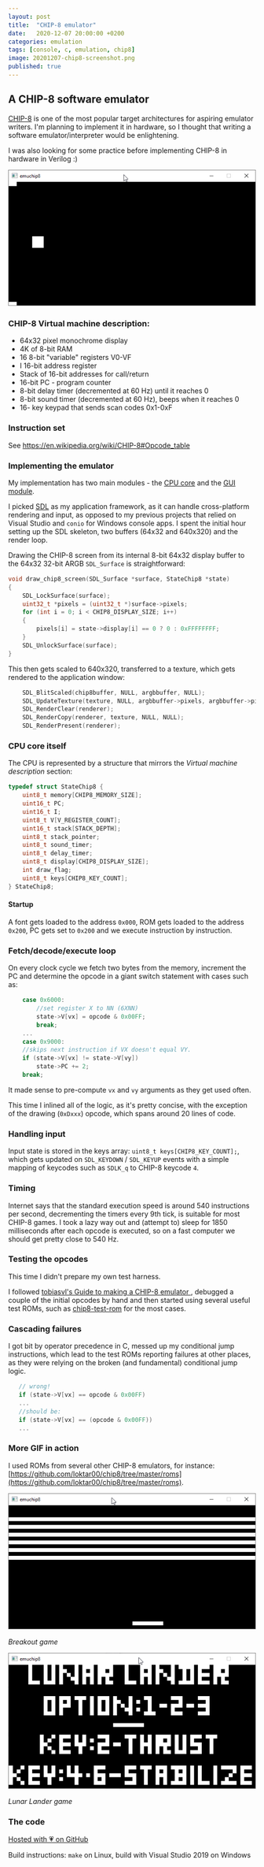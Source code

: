 ```yaml
---
layout: post
title:  "CHIP-8 emulator"
date:   2020-12-07 20:00:00 +0200
categories: emulation
tags: [console, c, emulation, chip8]
image: 20201207-chip8-screenshot.png
published: true
---
```


## A CHIP-8 software emulator

[CHIP-8](https://en.wikipedia.org/wiki/CHIP-8) is one of the most popular target architectures for aspiring emulator writers. I'm planning to implement it in hardware, so I thought that writing a software emulator/interpreter would be enlightening.

I was also looking for some practice before implementing CHIP-8 in hardware in Verilog :)

![gif1](20201207-chip8-snake.gif)

### CHIP-8 Virtual machine description:

* 64x32 pixel monochrome display
* 4K of 8-bit RAM
* 16 8-bit "variable" registers V0-VF
* I 16-bit address register
* Stack of 16-bit addresses for call/return
* 16-bit PC - program counter
* 8-bit delay timer (decremented at 60 Hz) until it reaches 0
* 8-bit sound timer (decremented at 60 Hz), beeps when it reaches 0
* 16- key keypad that sends scan codes 0x1-0xF

### Instruction set

See https://en.wikipedia.org/wiki/CHIP-8#Opcode_table

### Implementing the emulator

My implementation has two main modules - the [CPU core](https://github.com/jborza/emuchip8/blob/master/cpu.c) and the [GUI module](https://github.com/jborza/emuchip8/blob/master/main.c). 

I picked [SDL](https://www.libsdl.org/) as my application framework, as it can handle cross-platform rendering and input, as opposed to my previous projects that relied on Visual Studio and `conio` for Windows console apps. I spent the initial hour setting up the SDL skeleton, two buffers (64x32 and 640x320) and the render loop.

Drawing the CHIP-8 screen from its internal 8-bit 64x32 display buffer to the 64x32 32-bit ARGB `SDL_Surface` is straightforward:

```c
void draw_chip8_screen(SDL_Surface *surface, StateChip8 *state)
{
    SDL_LockSurface(surface);
    uint32_t *pixels = (uint32_t *)surface->pixels;
    for (int i = 0; i < CHIP8_DISPLAY_SIZE; i++)
    {
        pixels[i] = state->display[i] == 0 ? 0 : 0xFFFFFFFF;
    }
    SDL_UnlockSurface(surface);
}
```

This then gets scaled to 640x320, transferred to a texture, which gets rendered to the application window:

```c
    SDL_BlitScaled(chip8buffer, NULL, argbbuffer, NULL);
    SDL_UpdateTexture(texture, NULL, argbbuffer->pixels, argbbuffer->pitch);
    SDL_RenderClear(renderer);
    SDL_RenderCopy(renderer, texture, NULL, NULL);
    SDL_RenderPresent(renderer);
```

### CPU core itself

The CPU is represented by a structure that mirrors the *Virtual machine description* section:

```c
typedef struct StateChip8 {
    uint8_t memory[CHIP8_MEMORY_SIZE];
    uint16_t PC;
    uint16_t I;
    uint8_t V[V_REGISTER_COUNT];
    uint16_t stack[STACK_DEPTH];
    uint8_t stack_pointer;
    uint8_t sound_timer;
    uint8_t delay_timer;
    uint8_t display[CHIP8_DISPLAY_SIZE];
    int draw_flag;
    uint8_t keys[CHIP8_KEY_COUNT];
} StateChip8;
```

#### Startup

A font gets loaded to the address `0x000`, ROM gets loaded to the address `0x200`, PC gets set to `0x200` and we execute instruction by instruction.

### Fetch/decode/execute loop

On every clock cycle we fetch two bytes from the memory, increment the PC and determine the opcode in a giant switch statement with cases such as:

```c
    case 0x6000:
        //set register X to NN (6XNN)
        state->V[vx] = opcode & 0x00FF;
        break;
    ...
    case 0x9000:
    //skips next instruction if VX doesn't equal VY.
    if (state->V[vx] != state->V[vy])
        state->PC += 2;
    break;
```

It made sense to pre-compute `vx` and `vy` arguments as they get used often.

This time I inlined all of the logic, as it's pretty concise, with the exception of the drawing (`0xDxxx`) opcode, which spans around 20 lines of code.

### Handling input

Input state is stored in the keys array: `uint8_t keys[CHIP8_KEY_COUNT];`, which gets updated on `SDL_KEYDOWN` / `SDL_KEYUP` events with a simple mapping of keycodes such as `SDLK_q` to CHIP-8 keycode `4`.

### Timing

Internet says that the standard execution speed is around 540 instructions per second, decrementing the timers every 9th tick, is suitable for most CHIP-8 games. I took a lazy way out and (attempt to) sleep for 1850 milliseconds after each opcode is executed, so on a fast computer we should get pretty close to 540 Hz.

### Testing the opcodes

This time I didn't prepare my own test harness. 

I followed [tobiasvl's Guide to making a CHIP-8 emulator ](https://tobiasvl.github.io/blog/write-a-chip-8-emulator/), debugged a couple of the initial opcodes by hand and then started using several useful test ROMs, such as [chip8-test-rom](https://github.com/corax89/chip8-test-rom) for the most cases. 

 ### Cascading failures

I got bit by operator precedence in C, messed up my conditional jump instructions, which lead to the test ROMs reporting failures at other places, as they were relying on the broken (and fundamental) conditional jump logic.

 ```c
    // wrong!
    if (state->V[vx] == opcode & 0x00FF)        
    ...    
    //should be:
    if (state->V[vx] == (opcode & 0x00FF))
    ...
 ```

### More GIF in action

I used ROMs from several other CHIP-8 emulators, for instance:
[https://github.com/loktar00/chip8/tree/master/roms](https://github.com/loktar00/chip8/tree/master/roms).

![gif of breakout](20201207-chip8-breakout.gif)

_Breakout game_

![gif of ](20201207-chip8-lander.gif)

_Lunar Lander game_

### The code

[Hosted with 💗 on GitHub](https://github.com/jborza/emuchip8)

Build instructions: `make` on Linux, build with Visual Studio 2019 on Windows